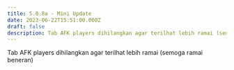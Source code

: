 ```yaml
---
title: 5.0.8a - Mini Update
date: 2023-06-22T15:51:00.000Z
draft: false
description: Tab AFK players dihilangkan agar terilhat lebih ramai (semoga ramai beneran)
---
```

Tab AFK players dihilangkan agar terilhat lebih ramai (semoga ramai beneran)